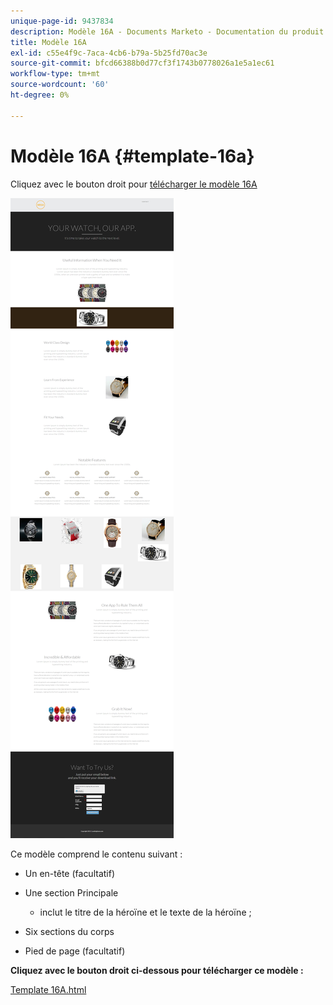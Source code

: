 ```yaml
---
unique-page-id: 9437834
description: Modèle 16A - Documents Marketo - Documentation du produit
title: Modèle 16A
exl-id: c55e4f9c-7aca-4cb6-b79a-5b25fd70ac3e
source-git-commit: bfcd66388b0d77cf3f1743b0778026a1e5a1ec61
workflow-type: tm+mt
source-wordcount: '60'
ht-degree: 0%

---
```


# Modèle 16A {#template-16a}

Cliquez avec le bouton droit pour [télécharger le modèle 16A](https://experienceleague.adobe.com/landing/marketo/lp-templates/template-16a.html)

![](assets/image2015-8-14-10-3a19-3a21.png)

Ce modèle comprend le contenu suivant :

* Un en-tête (facultatif)
* Une section Principale

   * inclut le titre de la héroïne et le texte de la héroïne ;

* Six sections du corps
* Pied de page (facultatif)

**Cliquez avec le bouton droit ci-dessous pour télécharger ce modèle :**

[Template 16A.html](https://experienceleague.adobe.com/landing/marketo/lp-templates/template-16a.html)
